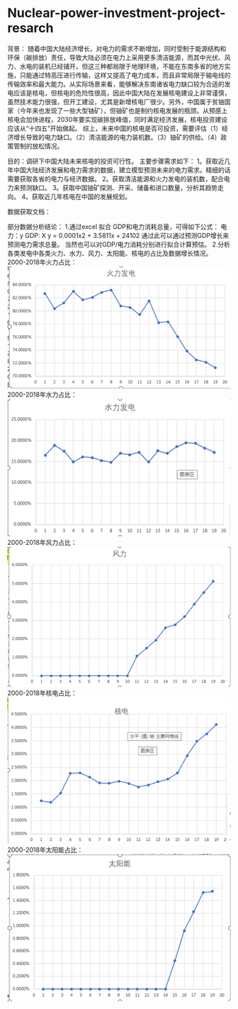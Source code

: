 # Nuclear-power-investment-project-resarch
背景：
随着中国大陆经济增长，对电力的需求不断增加，同时受制于能源结构和环保（碳排放）责任，导致大陆必须在电力上采用更多清洁能源，而其中光伏、风力、水电的装机已经铺开，但这三种都局限于地理环境，不能在东南多省的地方实施，只能通过特高压进行传输，这样又提高了电力成本，而且非常局限于输电线的传输效率和最大能力。从实际场景来看，能够解决东南诸省电力缺口较为合适的发电应该是核电，但核电的危险性很高，因此中国大陆在发展核电建设上非常谨慎，虽然技术能力很强，但开工建设，尤其是新增核电厂很少。另外，中国属于贫铀国家（今年来也发现了一些大型铀矿），但铀矿也是制约核电发展的瓶颈。从预感上核电会加快进程，2030年要实现碳排放峰值，同时满足经济发展，核电投资建设应该从“十四五”开始做起。
综上，未来中国的核电是否可投资，需要评估（1）经济增长导致的电力缺口。（2）清洁能源的电力装机数。（3）铀矿的供给。（4）政策管制的放松情况。

目的：调研下中国大陆未来核电的投资可行性。
主要步骤需求如下：
1。获取近几年中国大陆经济发展和电力需求的数据，建立模型预测未来的电力需求。精细的话需要获取各省的电力与经济数据。
2。获取清洁能源和火力发电的装机数，配合电力来预测缺口。
3。获取中国铀矿探测、开采、储备和进口数量，分析其趋势走向。
4。获取近几年核电在中国的发展规划。

数据获取文档：

部分数据分析结论：
1.通过excel 拟合 GDP和电力消耗总量，可得如下公式：
电力：y
GDP: X
 y = 0.0001x2 + 3.5811x + 24102
通过此可以通过预测GDP增长来预测电力需求总量。
当然也可以对GDP/电力消耗分别进行拟合计算预估。 
2.分析各类发电中各类火力、水力、风力、太阳能、核电的占比及数据增长情况。
2000-2018年火力占比：
![image](https://github.com/Gitrege/Nuclear-power-investment-project-resarch/blob/main/images/fire.png)
2000-2018年水力占比：
![image](https://github.com/Gitrege/Nuclear-power-investment-project-resarch/blob/main/images/water.png)
2000-2018年风力占比：
![image](https://github.com/Gitrege/Nuclear-power-investment-project-resarch/blob/main/images/wind.png)
2000-2018年核电占比：
![image](https://github.com/Gitrege/Nuclear-power-investment-project-resarch/blob/main/images/nuclear.png)
2000-2018年太阳能占比：
![image](https://github.com/Gitrege/Nuclear-power-investment-project-resarch/blob/main/images/solar_energy.png)

